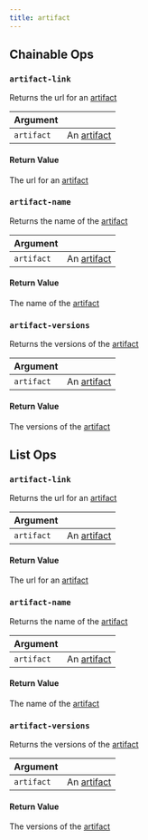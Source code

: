 ```yaml
---
title: artifact
---
```

## Chainable Ops
<h3 id="artifact-link"><code>artifact-link</code></h3>

Returns the url for an [artifact](artifact/)

| Argument |  |
| :--- | :--- |
| `artifact` | An [artifact](artifact/) |

#### Return Value
The url for an [artifact](artifact/)

<h3 id="artifact-name"><code>artifact-name</code></h3>

Returns the name of the [artifact](artifact/)

| Argument |  |
| :--- | :--- |
| `artifact` | An [artifact](artifact/) |

#### Return Value
The name of the [artifact](artifact/)

<h3 id="artifact-versions"><code>artifact-versions</code></h3>

Returns the versions of the [artifact](artifact/)

| Argument |  |
| :--- | :--- |
| `artifact` | An [artifact](artifact/) |

#### Return Value
The versions of the [artifact](artifact/)


## List Ops
<h3 id="artifact-link"><code>artifact-link</code></h3>

Returns the url for an [artifact](artifact/)

| Argument |  |
| :--- | :--- |
| `artifact` | An [artifact](artifact/) |

#### Return Value
The url for an [artifact](artifact/)

<h3 id="artifact-name"><code>artifact-name</code></h3>

Returns the name of the [artifact](artifact/)

| Argument |  |
| :--- | :--- |
| `artifact` | An [artifact](artifact/) |

#### Return Value
The name of the [artifact](artifact/)

<h3 id="artifact-versions"><code>artifact-versions</code></h3>

Returns the versions of the [artifact](artifact/)

| Argument |  |
| :--- | :--- |
| `artifact` | An [artifact](artifact/) |

#### Return Value
The versions of the [artifact](artifact/)

